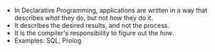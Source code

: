- In Declarative Programming, applications are written in a way that describes *what* they do, but not *how* they do it.
- It describes the desired results, and not the process.
- It is the compiler's responsibility to figure out the *how*.
- Examples: SQL, Prolog